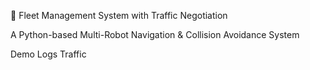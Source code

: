🚀 Fleet Management System with Traffic Negotiation

A Python-based Multi-Robot Navigation & Collision Avoidance System

Demo
Logs
Traffic

